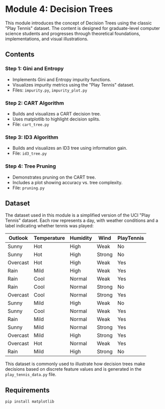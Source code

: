 # Module 4: Decision Trees

This module introduces the concept of Decision Trees using the classic "Play Tennis" dataset. The content is designed for graduate-level computer science students and progresses through theoretical foundations, implementations, and visual illustrations.

## Contents

### Step 1: Gini and Entropy
- Implements Gini and Entropy impurity functions.
- Visualizes impurity metrics using the "Play Tennis" dataset.
- Files: `impurity.py`, `impurity_plot.py`

### Step 2: CART Algorithm
- Builds and visualizes a CART decision tree.
- Uses matplotlib to highlight decision splits.
- File: `cart_tree.py`

### Step 3: ID3 Algorithm
- Builds and visualizes an ID3 tree using information gain.
- File: `id3_tree.py`

### Step 4: Tree Pruning
- Demonstrates pruning on the CART tree.
- Includes a plot showing accuracy vs. tree complexity.
- File: `pruning.py`

## Dataset

The dataset used in this module is a simplified version of the UCI "Play Tennis" dataset. Each row represents a day, with weather conditions and a label indicating whether tennis was played:

| Outlook  | Temperature | Humidity | Wind   | PlayTennis |
|----------|-------------|----------|--------|------------|
| Sunny    | Hot         | High     | Weak   | No         |
| Sunny    | Hot         | High     | Strong | No         |
| Overcast | Hot         | High     | Weak   | Yes        |
| Rain     | Mild        | High     | Weak   | Yes        |
| Rain     | Cool        | Normal   | Weak   | Yes        |
| Rain     | Cool        | Normal   | Strong | No         |
| Overcast | Cool        | Normal   | Strong | Yes        |
| Sunny    | Mild        | High     | Weak   | No         |
| Sunny    | Cool        | Normal   | Weak   | Yes        |
| Rain     | Mild        | Normal   | Weak   | Yes        |
| Sunny    | Mild        | Normal   | Strong | Yes        |
| Overcast | Mild        | High     | Strong | Yes        |
| Overcast | Hot         | Normal   | Weak   | Yes        |
| Rain     | Mild        | High     | Strong | No         |

This dataset is commonly used to illustrate how decision trees make decisions based on discrete feature values and is generated in the `play_tennis_data.py` file.

## Requirements

```bash
pip install matplotlib
```
